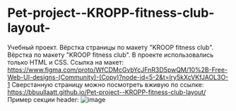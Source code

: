 # Pet-project--KROPP-fitness-club-layout-
Учебный проект. Вёрстка страницы по макету "KROOP fitness club".
Вёрстка по макету "KROOP fitness club". В проекте использовались только HTML и CSS.
Ссылка на макет: https://www.figma.com/proto/WfCDMcGvbYcJFnR3D5pwQM/10%2B-Free-Web-UI-designs-(Community)-(Copy)?node-id=5-2&t=lry5kXcVKfJAOL3O-1
Сверстанную страницу можно посмотреть вживую по ссылке: https://bbuullaatt.github.io/Pet-project--KROPP-fitness-club-layout/
Пример секции header:
![image](https://github.com/BBuullaatt/Pet-project--KROPP-fitness-club-layout/assets/73636010/56d1efba-23ee-4585-8ec8-adfd61d6f9c0)
